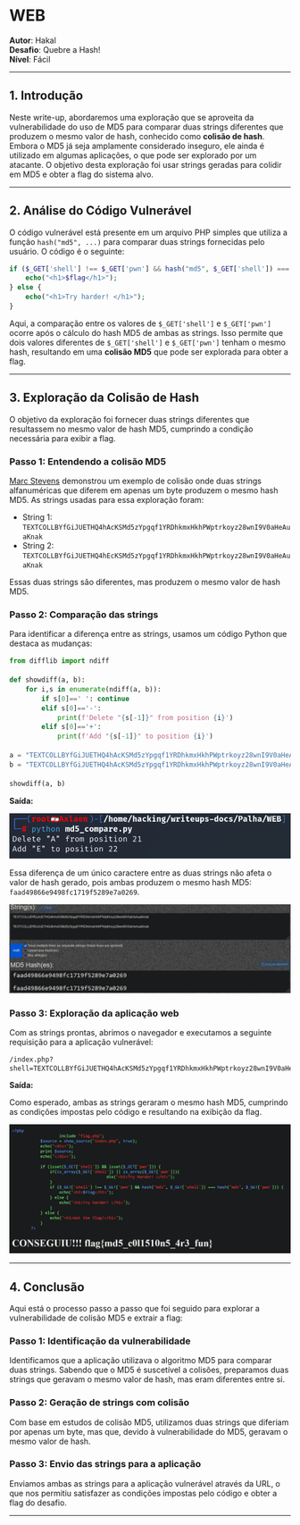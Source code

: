 # **WEB**

**Autor**: Hakal  
**Desafio**: Quebre a Hash!  
**Nível**: Fácil  

---

## **1. Introdução**

Neste write-up, abordaremos uma exploração que se aproveita da vulnerabilidade do uso de MD5 para comparar duas strings diferentes que produzem o mesmo valor de hash, conhecido como **colisão de hash**. Embora o MD5 já seja amplamente considerado inseguro, ele ainda é utilizado em algumas aplicações, o que pode ser explorado por um atacante. O objetivo desta exploração foi usar strings geradas para colidir em MD5 e obter a flag do sistema alvo.

---

## **2. Análise do Código Vulnerável**

O código vulnerável está presente em um arquivo PHP simples que utiliza a função `hash("md5", ...)` para comparar duas strings fornecidas pelo usuário. O código é o seguinte:

```php
if ($_GET['shell'] !== $_GET['pwn'] && hash("md5", $_GET['shell']) === hash("md5", $_GET['pwn'])) {
    echo("<h1>$flag</h1>");
} else {
    echo("<h1>Try harder! </h1>");
}
```

Aqui, a comparação entre os valores de `$_GET['shell']` e `$_GET['pwn']` ocorre após o cálculo do hash MD5 de ambas as strings. Isso permite que dois valores diferentes de `$_GET['shell']` e `$_GET['pwn']` tenham o mesmo hash, resultando em uma **colisão MD5** que pode ser explorada para obter a flag.

---

## **3. Exploração da Colisão de Hash**

O objetivo da exploração foi fornecer duas strings diferentes que resultassem no mesmo valor de hash MD5, cumprindo a condição necessária para exibir a flag.

### **Passo 1: Entendendo a colisão MD5**

[Marc Stevens](https://web.archive.org/web/20240319212805/https://twitter.com/realhashbreaker/status/1770161965006008570) demonstrou um exemplo de colisão onde duas strings alfanuméricas que diferem em apenas um byte produzem o mesmo hash MD5. As strings usadas para essa exploração foram:

- String 1: `TEXTCOLLBYfGiJUETHQ4hAcKSMd5zYpgqf1YRDhkmxHkhPWptrkoyz28wnI9V0aHeAuaKnak`
- String 2: `TEXTCOLLBYfGiJUETHQ4hEcKSMd5zYpgqf1YRDhkmxHkhPWptrkoyz28wnI9V0aHeAuaKnak`

Essas duas strings são diferentes, mas produzem o mesmo valor de hash MD5.

### **Passo 2: Comparação das strings**

Para identificar a diferença entre as strings, usamos um código Python que destaca as mudanças:

```python
from difflib import ndiff

def showdiff(a, b):
    for i,s in enumerate(ndiff(a, b)):
        if s[0]==' ': continue
        elif s[0]=='-':
            print(f'Delete "{s[-1]}" from position {i}')
        elif s[0]=='+':
            print(f'Add "{s[-1]}" to position {i}')

a = "TEXTCOLLBYfGiJUETHQ4hAcKSMd5zYpgqf1YRDhkmxHkhPWptrkoyz28wnI9V0aHeAuaKnak"
b = "TEXTCOLLBYfGiJUETHQ4hAcKSMd5zYpgqf1YRDhkmxHkhPWptrkoyz28wnI9V0aHeAuaKnak"

showdiff(a, b)
```

**Saída:**

![Comparação das strings](2.png)

Essa diferença de um único caractere entre as duas strings não afeta o valor de hash gerado, pois ambas produzem o mesmo hash MD5: `faad49866e9498fc1719f5289e7a0269`.

![MD5 das strings](1.png)

### **Passo 3: Exploração da aplicação web**

Com as strings prontas, abrimos o navegador e executamos a seguinte requisição para a aplicação vulnerável:

```
/index.php?shell=TEXTCOLLBYfGiJUETHQ4hAcKSMd5zYpgqf1YRDhkmxHkhPWptrkoyz28wnI9V0aHeAuaKnak&pwn=TEXTCOLLBYfGiJUETHQ4hEcKSMd5zYpgqf1YRDhkmxHkhPWptrkoyz28wnI9V0aHeAuaKnak
```

**Saída:**

Como esperado, ambas as strings geraram o mesmo hash MD5, cumprindo as condições impostas pelo código e resultando na exibição da flag.

![Comparação das strings](3.png)

---

## **4. Conclusão**

Aqui está o processo passo a passo que foi seguido para explorar a vulnerabilidade de colisão MD5 e extrair a flag:

### **Passo 1: Identificação da vulnerabilidade**

Identificamos que a aplicação utilizava o algoritmo MD5 para comparar duas strings. Sabendo que o MD5 é suscetível a colisões, preparamos duas strings que geravam o mesmo valor de hash, mas eram diferentes entre si.

### **Passo 2: Geração de strings com colisão**

Com base em estudos de colisão MD5, utilizamos duas strings que diferiam por apenas um byte, mas que, devido à vulnerabilidade do MD5, geravam o mesmo valor de hash.

### **Passo 3: Envio das strings para a aplicação**

Enviamos ambas as strings para a aplicação vulnerável através da URL, o que nos permitiu satisfazer as condições impostas pelo código e obter a flag do desafio.

---
